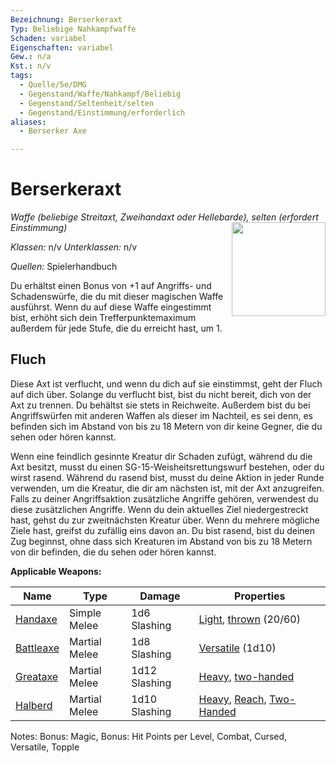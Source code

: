 ```yaml
---
Bezeichnung: Berserkeraxt
Typ: Beliebige Nahkampfwaffe
Schaden: variabel
Eigenschaften: variabel
Gew.: n/a
Kst.: n/v
tags:
  - Quelle/5e/DMG
  - Gegenstand/Waffe/Nahkampf/Beliebig
  - Gegenstand/Seltenheit/selten
  - Gegenstand/Einstimmung/erforderlich
aliases:
  - Berserker Axe

---
```

# Berserkeraxt
_Waffe (beliebige Streitaxt, Zweihandaxt oder Hellebarde), selten (erfordert Einstimmung)_
<img src="Berserkeraxt.webp" align="right" width="150">

_Klassen:_ n/v 
_Unterklassen:_  n/v

_Quellen:_ Spielerhandbuch

Du erhältst einen Bonus von +1 auf Angriffs- und Schadenswürfe, die du mit dieser magischen Waffe ausführst. Wenn du auf diese Waffe eingestimmt bist, erhöht sich dein Trefferpunktemaximum außerdem für jede Stufe, die du erreicht hast, um 1.

## Fluch
Diese Axt ist verflucht, und wenn du dich auf sie einstimmst, geht der Fluch auf dich über. Solange du verflucht bist, bist du nicht bereit, dich von der Axt zu trennen. Du behältst sie stets in Reichweite. Außerdem bist du bei Angriffswürfen mit anderen Waffen als dieser im Nachteil, es sei denn, es befinden sich im Abstand von bis zu 18 Metern von dir keine Gegner, die du sehen oder hören kannst.

Wenn eine feindlich gesinnte Kreatur dir Schaden zufügt, während du die Axt besitzt, musst du einen SG-15-Weisheitsrettungswurf bestehen, oder du wirst rasend. Während du rasend bist, musst du deine Aktion in jeder Runde verwenden, um die Kreatur, die dir am nächsten ist, mit der Axt anzugreifen. Falls zu deiner Angriffsaktion zusätzliche Angriffe gehören, verwendest du diese zusätzlichen Angriffe. Wenn du dein aktuelles Ziel niedergestreckt hast, gehst du zur zweitnächsten Kreatur über. Wenn du mehrere mögliche Ziele hast, greifst du zufällig eins davon an. Du bist rasend, bist du deinen Zug beginnst, ohne dass sich Kreaturen im Abstand von bis zu 18 Metern von dir befinden, die du sehen oder hören kannst.

**Applicable Weapons:**

|Name|Type|Damage|Properties|
|---|---|---|---|
|[Handaxe](https://www.dndbeyond.com/magic-items/5122-berserker-handaxe)|Simple Melee|1d6 Slashing|[Light](https://www.dndbeyond.com/sources/dnd/free-rules/equipment#Light), [thrown](https://www.dndbeyond.com/sources/dnd/free-rules/equipment#Thrown) (20/60)|
|[Battleaxe](https://www.dndbeyond.com/magic-items/4586-berserker-battleaxe)|Martial Melee|1d8 Slashing|[Versatile](https://www.dndbeyond.com/sources/dnd/free-rules/equipment#Versatile) (1d10)|
|[Greataxe](https://www.dndbeyond.com/magic-items/5121-berserker-greataxe)|Martial Melee|1d12 Slashing|[Heavy](https://www.dndbeyond.com/sources/dnd/free-rules/equipment#Heavy), [two-handed](https://www.dndbeyond.com/sources/dnd/free-rules/equipment#Two-Handed)|
|[Halberd](https://www.dndbeyond.com/magic-items/9228359-berserker-halberd)|Martial Melee|1d10 Slashing|[Heavy](https://www.dndbeyond.com/sources/dnd/free-rules/equipment#Heavy), [Reach](https://www.dndbeyond.com/sources/dnd/free-rules/equipment#Reach), [Two-Handed](https://www.dndbeyond.com/sources/dnd/free-rules/equipment#Two-Handed)|

Notes: Bonus: Magic, Bonus: Hit Points per Level, Combat, Cursed, Versatile, Topple